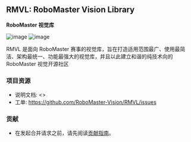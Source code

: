 ## RMVL: RoboMaster Vision Library

**RoboMaster 视觉库**

![image](https://img.shields.io/badge/OpenCV-4.5.0+-red) ![image](https://img.shields.io/badge/CMake-3.19+-blue)

RMVL 是面向 RoboMaster 赛事的视觉库，旨在打造适用范围最广、使用最简洁、架构最统一、功能最强大的视觉库，并且以此建立和谐的纯技术向的 RoboMaster 视觉开源社区

### 项目资源

* 说明文档: <>
* 工单: <https://github.com/RoboMaster-Vision/RMVL/issues>

### 贡献

* 在发起合并请求之前，请先阅读[贡献指南](https://github.com/RoboMaster-Vision/RMVL/wiki/How_to_contribute)。
